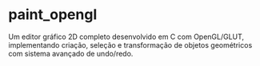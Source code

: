 # paint_opengl
Um editor gráfico 2D completo desenvolvido em C com OpenGL/GLUT, implementando criação, seleção e transformação de objetos geométricos com sistema avançado de undo/redo.
